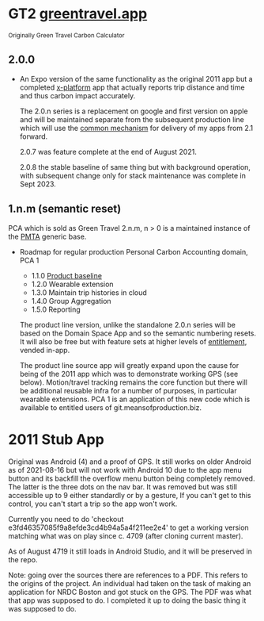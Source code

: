 # GT2 [greentravel.app](https://greentravel.app/doc)
<span style="font-size: 12px">Originally Green Travel Carbon Calculator</span>

## 2.0.0
   
- An Expo version of the same functionality as the original 2011 app but a completed [x-platform](https://apps.apple.com/ao/app/gt2-green-travel-carbon-app/id1583117880) app
  that actually reports trip distance and time and thus carbon impact accurately.

  The 2.0.n series is a replacement on google and first version on apple and will be maintained
  separate from the subsequent production line which will use the [common mechanism](https://devops1.sameboat.network/sb-app) 
  for delivery of my apps from 2.1 forward.

  2.0.7 was feature complete at the end of August 2021.

  2.0.8 the stable baseline of same thing but with background operation, with subsequent change only for stack maintenance was complete in Sept 2023.

## 1.n.m (semantic reset)

PCA which is sold as Green Travel 2.n.m, n > 0 is a maintained instance of the [PMTA](https://sameboat.network/personaleco) generic base.

- Roadmap for regular production Personal Carbon Accounting domain, PCA 1

  - 1.1.0 [Product baseline](https://devops1.sameboat.network/sb-app)
  - 1.2.0 Wearable extension 
  - 1.3.0 Maintain trip histories in cloud
  - 1.4.0 Group Aggregation 
  - 1.5.0 Reporting

  The product line version, unlike the standalone 2.0.n series will be based on the Domain Space App and so the semantic numbering resets.
  It will also be free but with feature sets at higher levels of [entitlement](https://eg.meansofproduction.biz/eg/index.php/AKPERSON), vended in-app.

  The product line source app will greatly expand upon the cause for being of the 2011 app which was to demonstrate working GPS (see below).
  Motion/travel tracking remains the core function but there will be additional reusable infra for a number of purposes, in particular
  wearable extensions. PCA 1 is an application of this new code which is available to entitled users of git.meansofproduction.biz.
   

2011 Stub App
=============

  Original was Android (4) and a proof of GPS. It still works on older Android as of 2021-08-16 but 
  will not work with Android 10 due to the app menu button and its backfill the overflow menu 
  button being completely removed. The latter is the three  dots on the nav bar. It was
  removed but was still accessible up to 9 either standardly or by a gesture, If you can't get to this
  control, you can't start a trip so the app won't work.
   
  Currently you need to do 'checkout e3fd46357085f9a8efde3cd4b94a5a4f211ee2e4' to get a working version
  matching what was on play since c. 4709 (after cloning current master).

  As of August 4719 it still loads in Android Studio, and it will be preserved in the repo.

  Note: going over the sources there are references to a PDF. This refers to the origins of the project.
  An individual had taken on the task of making an application for NRDC Boston and got stuck on the GPS.
  The PDF was what that app was supposed to do. I completed it up to doing the basic thing it was supposed
  to do.
   
